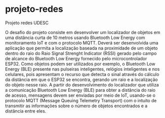 # projeto-redes
Projeto redes UDESC

O desafio do projeto consiste em desenvolver um localizador de objetos em uma distância curta de
10 metros usando Bluetooth Low Energy com monitoramento IoT e com o protocolo MQTT.
Deverá ser desenvolvida uma aplicação que permita a localização baseada na proximidade de um
objeto dentro do raio do Raio Signal Strenght Indicator (RSSI) gerado pelo campo de alcance do
Bluetooth Low Energy fornecido pelo microcontrolador ESP32.
Como objetos podem ser utilizados por exemplo, o Bluetooth Low Energy (BLE) presente nas
pulseiras inteligentes, relógios inteligentes e nos celulares, pois apresentam o recurso que detecta o
sinal através do cálculo da distância em que o ESP32 se encontra, gerando um raio e a localização
do objeto nesse raio.
A partir do desenvolvimento do localizador que utiliza a comunicação Bluetooth Low Energy
(BLE) para obter a distância do raio de acesso, mensagens devem ser enviadas por meio de IoT,
usando-se o protocolo MQTT (Message Queuing Telemetry Transport) com o intuito de transmitir
as informações sobre o número de objetos encontrados e a distância entre eles. 
